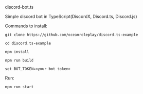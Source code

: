 discord-bot.ts

Simple discord bot in TypeScript(DiscordX, Discord.ts, Discord.js)

Commands to install:
```
git clone https://github.com/oceanroleplay/discord.ts-example

cd discord.ts-example

npm install

npm run build

set BOT_TOKEN=<your bot token>
```

Run:
```
npm run start
```